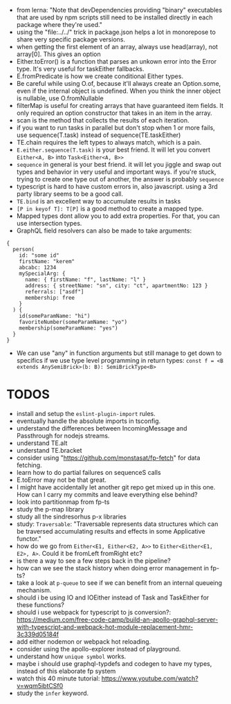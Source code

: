 - from lerna: "Note that devDependencies providing "binary" executables that are used by npm scripts still need to be installed directly in each package where they're used."
- using the "file:../../" trick in package.json helps a lot in monorepose to share very specific package versions.
- when getting the first element of an array, always use head(array), not array[0]. This gives an option<item>
- Either.toError() is a function that parses an unkown error into the Error type. It's very useful for taskEither fallbacks.
- E.fromPredicate is how we create conditional Either types.
- Be careful while using O.of, because it'll always create an Option.some, even if the internal object is undefined. When you think the inner object is nullable, use O.fromNullable
- filterMap is useful for creating arrays that have guaranteed item fields. It only required an option constructor that takes in an item in the array.
- scan is the method that collects the results of each iteration.
- if you want to run tasks in parallel but don't stop when 1 or more fails, use sequence(T.task) instead of sequence(TE.taskEither)
- TE.chain requires the left types to always match, which is a pain.
- `E.either.sequence(T.task)` is your best friend. It will let you convert `Either<A, B>` into `Task<Either<A, B>>`
- `sequence` in general is your best friend. it will let you jiggle and swap out types and behavior in very useful and important ways. if you're stuck, trying to create one type out of another, the answer is probably `sequence`
- typescript is hard to have custom errors in, also javascript. using a 3rd party library seems to be a good call.
- `TE.bind` is an excellent way to accumulate results in tasks
- `[P in keyof T]: T[P]` is a good method to create a mapped type.
- Mapped types dont allow you to add extra properties. For that, you can use intersection types.
- GraphQL field resolvers can also be made to take arguments:

```gql
{
  person(
    id: "some id"
    firstName: "kerem"
    abcabc: 1234
    mySpecialArg: {
      name: { firstName: "f", lastName: "l" }
      address: { streetName: "sn", city: "ct", apartmentNo: 123 }
      referrals: ["asdf"]
      membership: free
    }
  ) {
    id(someParamName: "hi")
    favoriteNumber(someParamName: "yo")
    membership(someParamName: "yes")
  }
}
```

- We can use "any" in function arguments but still manage to get down to specifics if we use type level programming in return types: `const f = <B extends AnySemiBrick>(b: B): SemiBrickType<B>`

# TODOS

- install and setup the `eslint-plugin-import` rules.
- eventually handle the absolute imports in tsconfig.
- understand the differences between IncomingMessage and Passthrough for nodejs streams.
- understand TE.alt
- understand TE.bracket
- consider using "https://github.com/monstasat/fp-fetch" for data fetching.
- learn how to do partial failures on sequenceS calls
- E.toError may not be that great.
- I might have accidentally let another git repo get mixed up in this one. How can I carry my commits and leave everything else behind?
- look into partitionmap from fp-ts
- study the p-map library
- study all the sindresorhus p-x libraries
- study: `Traversable`: "Traversable represents data structures which can be traversed accumulating results and effects in some Applicative functor."
- how do we go from `Either<E1, Either<E2, A>>` to `Either<Either<E1, E2>, A>`. Could it be fromLeft fromRight etc?
- is there a way to see a few steps back in the pipeline?
- how can we see the stack history when doing error management in fp-ts?
- take a look at `p-queue` to see if we can benefit from an internal queueing mechanism.
- should i be using IO and IOEither instead of Task and TaskEither for these functions?
- should i use webpack for typescript to js conversion?: https://medium.com/free-code-camp/build-an-apollo-graphql-server-with-typescript-and-webpack-hot-module-replacement-hmr-3c339d05184f
- add either nodemon or webpack hot reloading.
- consider using the apollo-explorer instead of playground.
- understand how `unique symbol` works.
- maybe i should use graphql-typdefs and codegen to have my types, instead of this elaborate fp system
- watch this 40 minute tutorial: https://www.youtube.com/watch?v=wqm5ibtCSf0
- study the `infer` keyword.
